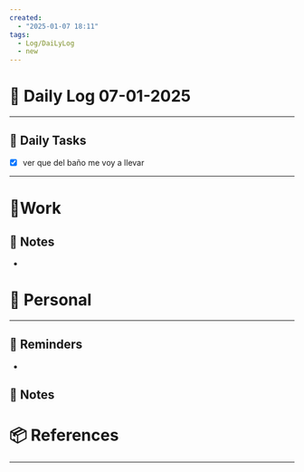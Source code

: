 ```yaml
---
created:
  - "2025-01-07 18:11"
tags:
  - Log/DaiLyLog
  - new
---
```


# 📅 Daily Log  07-01-2025

---

## 🔷 Daily Tasks

- [x] ver que del baño me voy a llevar

---

# 💼Work

## 🚀 Notes

-

# 👑 Personal

---

## 📕 Reminders

-

## 💬 Notes

# 📦 References

---
